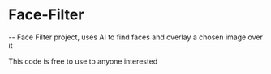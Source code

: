 # Face-Filter
-- Face Filter project, uses AI to find faces and overlay a chosen image over it

This code is free to use to anyone interested

